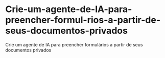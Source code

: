 # Crie-um-agente-de-IA-para-preencher-formul-rios-a-partir-de-seus-documentos-privados
Crie um agente de IA para preencher formulários a partir de seus documentos privados
